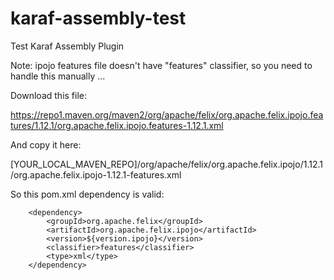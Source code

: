 # karaf-assembly-test
Test Karaf Assembly Plugin

Note: ipojo features file doesn't have "features" classifier, so you need to handle this manually ...

Download this file:

https://repo1.maven.org/maven2/org/apache/felix/org.apache.felix.ipojo.features/1.12.1/org.apache.felix.ipojo.features-1.12.1.xml

And copy it here:

[YOUR_LOCAL_MAVEN_REPO]/org/apache/felix/org.apache.felix.ipojo/1.12.1/org.apache.felix.ipojo-1.12.1-features.xml

So this pom.xml dependency is valid:

        <dependency>
            <groupId>org.apache.felix</groupId>
            <artifactId>org.apache.felix.ipojo</artifactId>
            <version>${version.ipojo}</version>
            <classifier>features</classifier>
            <type>xml</type>
        </dependency>

